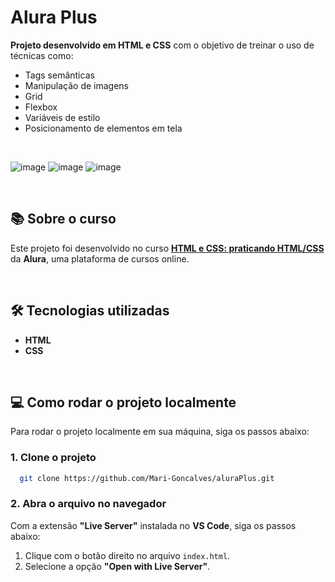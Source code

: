 # Alura Plus

**Projeto desenvolvido em HTML e CSS** com o objetivo de treinar o uso de técnicas como:

- Tags semânticas
- Manipulação de imagens
- Grid
- Flexbox
- Variáveis de estilo
- Posicionamento de elementos em tela
  
<br>

![image](https://github.com/user-attachments/assets/5f3123bd-f512-41de-b006-79b5abeddd6f)
![image](https://github.com/user-attachments/assets/7cf6b61d-7ec9-4f59-821f-429ae2bb5df4)
![image](https://github.com/user-attachments/assets/4a6b8b75-8b82-4648-8632-a16d1f1afa73)

<br>

## 📚 Sobre o curso

Este projeto foi desenvolvido no curso **[HTML e CSS: praticando HTML/CSS](https://www.alura.com.br)** da **Alura**, uma plataforma de cursos online.

<br>

## 🛠 Tecnologias utilizadas

- **HTML**
- **CSS**

<br>

## 💻 Como rodar o projeto localmente

Para rodar o projeto localmente em sua máquina, siga os passos abaixo:

### 1. Clone o projeto

```bash
  git clone https://github.com/Mari-Goncalves/aluraPlus.git
```

### 2. Abra o arquivo no navegador

Com a extensão **"Live Server"** instalada no **VS Code**, siga os passos abaixo:

1. Clique com o botão direito no arquivo `index.html`.
2. Selecione a opção **"Open with Live Server"**.
